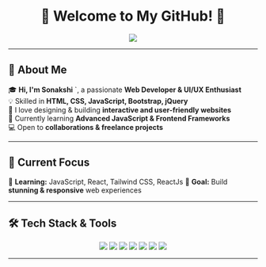 <h1 align="center">🚀 Welcome to My GitHub! 👋</h1>  

<p align="center">
  <img src="https://readme-typing-svg.herokuapp.com?color=F7A80D&center=true&vCenter=true&lines=👨‍💻+Web+Developer;🎨+UI/UX+Enthusiast;🌱+Always+Learning">
</p>

---

## 🌟 About Me  
🎓 **Hi, I'm Sonakshi**  `, a passionate **Web Developer & UI/UX Enthusiast**  
💡 Skilled in **HTML, CSS, JavaScript, Bootstrap, jQuery**  
🎨 I love designing & building **interactive and user-friendly websites**  
🌱 Currently learning **Advanced JavaScript & Frontend Frameworks**  
💻 Open to **collaborations & freelance projects**  

---

## 🚀 Current Focus  
🔹 **Learning:** JavaScript, React, Tailwind CSS, ReactJs 
🔹 **Goal:** Build **stunning & responsive** web experiences  

---

## 🛠️ Tech Stack & Tools  
<p align="center">
  <img src="https://img.shields.io/badge/-HTML-E34F26?style=flat-square&logo=html5&logoColor=white">
  <img src="https://img.shields.io/badge/-CSS-1572B6?style=flat-square&logo=css3&logoColor=white">
  <img src="https://img.shields.io/badge/-JavaScript-F7DF1E?style=flat-square&logo=javascript&logoColor=black">
  <img src="https://img.shields.io/badge/-Bootstrap-7952B3?style=flat-square&logo=bootstrap&logoColor=white">
  <img src="https://img.shields.io/badge/-jQuery-0769AD?style=flat-square&logo=jquery&logoColor=white">
  <img src="https://img.shields.io/badge/-Git-F05032?style=flat-square&logo=git&logoColor=white">
  <img src="https://img.shields.io/badge/-VSCode-007ACC?style=flat-square&logo=visual-studio-code&logoColor=white">
</p>

---
